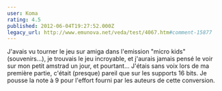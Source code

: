```yaml
---
user: Koma
rating: 4.5
published: 2012-06-04T19:27:52.000Z
legacy_url: http://www.emunova.net/veda/test/4067.htm#comment-15877
---
```

J'avais vu tourner le jeu sur amiga dans l'emission "micro kids" (souvenirs...), je trouvais le jeu incroyable, et j'aurais jamais pensé le voir sur mon petit amstrad un jour, et pourtant... J'étais sans voix lors de ma première partie, c'était (presque) pareil que sur les supports 16 bits.
Je pousse la note à 9 pour l'effort fourni par les auteurs de cette conversion.